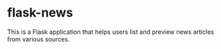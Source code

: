 # flask-news
This is a Flask application that helps users list and preview news articles from various sources.
